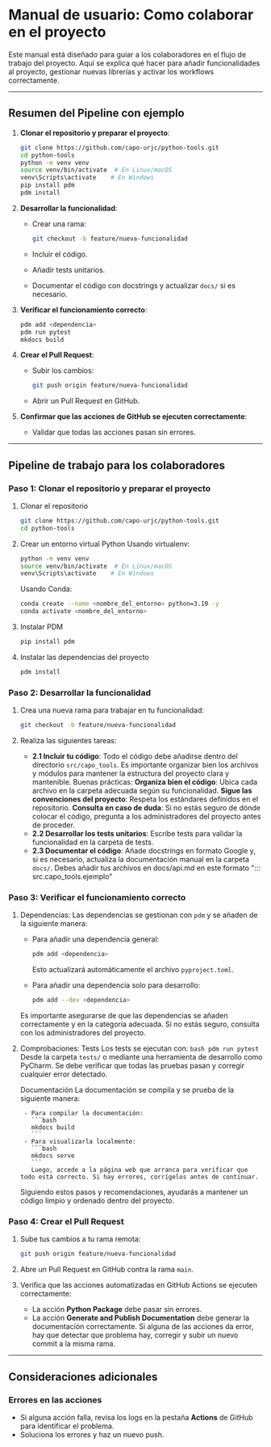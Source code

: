 # Manual de usuario: Como colaborar en el proyecto

Este manual está diseñado para guiar a los colaboradores en el flujo de trabajo del proyecto.
Aquí se explica qué hacer para añadir funcionalidades al proyecto, gestionar nuevas librerías y activar los workflows correctamente.

---
## Resumen del Pipeline con ejemplo

1. **Clonar el repositorio y preparar el proyecto**:
    ```bash
    git clone https://github.com/capo-urjc/python-tools.git
    cd python-tools
    python -m venv venv
    source venv/bin/activate  # En Linux/macOS
    venv\Scripts\activate    # En Windows
    pip install pdm
    pdm install
    ```

2. **Desarrollar la funcionalidad**:
    - Crear una rama:

      ```bash
      git checkout -b feature/nueva-funcionalidad
      ```

    - Incluir el código.
    - Añadir tests unitarios.
    - Documentar el código con docstrings y actualizar `docs/` si es necesario.

3. **Verificar el funcionamiento correcto**:
    ```bash
    pdm add <dependencia>
    pdm run pytest
    mkdocs build
    ```

4. **Crear el Pull Request**:
    - Subir los cambios:

      ```bash
      git push origin feature/nueva-funcionalidad
      ```

    - Abrir un Pull Request en GitHub.

5. **Confirmar que las acciones de GitHub se ejecuten correctamente**:
    - Validar que todas las acciones pasan sin errores.
  
---

## Pipeline de trabajo para los colaboradores

### **Paso 1: Clonar el repositorio y preparar el proyecto**
1. Clonar el repositorio
    ```bash
    git clone https://github.com/capo-urjc/python-tools.git
    cd python-tools
    ```

2. Crear un entorno virtual Python
    Usando virtualenv:
    ```bash
    python -m venv venv
    source venv/bin/activate  # En Linux/macOS
    venv\Scripts\activate    # En Windows
    ```

    Usando Conda:
    ```bash
    conda create --name <nombre_del_entorno> python=3.10 -y
    conda activate <nombre_del_entorno>
    ```

3. Instalar PDM
    ```bash
    pip install pdm
    ```

4. Instalar las dependencias del proyecto
    ```bash
    pdm install

### **Paso 2: Desarrollar la funcionalidad**

1. Crea una nueva rama para trabajar en tu funcionalidad:

    ```bash
    git checkout -b feature/nueva-funcionalidad
    ```

2. Realiza las siguientes tareas:
    - **2.1 Incluir tu código**: Todo el código debe añadirse dentro del directorio `src/capo_tools`. Es importante organizar bien los archivos y módulos para mantener la estructura del proyecto clara y mantenible. Buenas prácticas:
          **Organiza bien el código**: Ubica cada archivo en la carpeta adecuada según su funcionalidad.
          **Sigue las convenciones del proyecto**: Respeta los estándares definidos en el repositorio.
          **Consulta en caso de duda**: Si no estás seguro de dónde colocar el código, pregunta a los administradores del proyecto antes de proceder.
    - **2.2 Desarrollar los tests unitarios**: Escribe tests para validar la funcionalidad en la carpeta de tests.
    - **2.3 Documentar el código**: Añade docstrings en formato Google y, si es necesario, actualiza la documentación manual en la carpeta `docs/`. Debes añadir tus archivos en docs/api.md en este formato "::: src.capo_tools.ejemplo"

### **Paso 3: Verificar el funcionamiento correcto**

1. Dependencias:
    Las dependencias se gestionan con `pdm` y se añaden de la siguiente manera:
    
    - Para añadir una dependencia general:
      ```bash
      pdm add <dependencia>
      ```
      Esto actualizará automáticamente el archivo `pyproject.toml`.
    
    - Para añadir una dependencia solo para desarrollo:
      ```bash
      pdm add --dev <dependencia>
      ```

    Es importante asegurarse de que las dependencias se añaden correctamente y en la categoría adecuada. Si no estás seguro, consulta con los administradores del proyecto.

      
      
2. Comprobaciones:
    Tests
        Los tests se ejecutan con:
        ```bash
        pdm run pytest
        ```
        Desde la carpeta `tests/` o mediante una herramienta de desarrollo como PyCharm. Se debe verificar que todas las pruebas pasan y corregir cualquier error detectado.

    Documentación
        La documentación se compila y se prueba de la siguiente manera:
        
        - Para compilar la documentación:
          ```bash
          mkdocs build
          ```
        - Para visualizarla localmente:
          ```bash
          mkdocs serve
          ```
          Luego, accede a la página web que arranca para verificar que todo está correcto. Si hay errores, corrígelos antes de continuar.

    Siguiendo estos pasos y recomendaciones, ayudarás a mantener un código limpio y ordenado dentro del proyecto.

### **Paso 4: Crear el Pull Request**

1. Sube tus cambios a tu rama remota:

    ```bash
    git push origin feature/nueva-funcionalidad
    ```

2. Abre un Pull Request en GitHub contra la rama `main`.

3. Verifica que las acciones automatizadas en GitHub Actions se ejecuten correctamente:
    - La acción **Python Package** debe pasar sin errores.
    - La acción **Generate and Publish Documentation** debe generar la documentación correctamente.
   Si alguna de las acciones da error, hay que detectar que problema hay, corregir y subir un nuevo commit a la misma rama.

---

## Consideraciones adicionales

### **Errores en las acciones**
- Si alguna acción falla, revisa los logs en la pestaña **Actions** de GitHub para identificar el problema.
- Soluciona los errores y haz un nuevo push.




